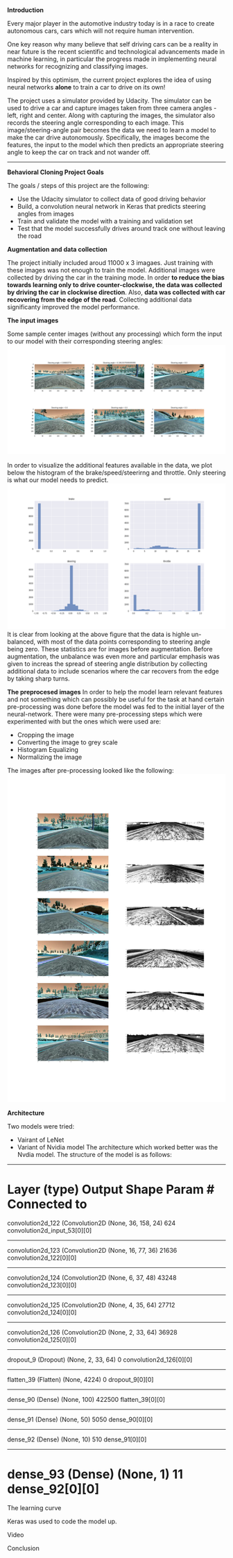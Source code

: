 **Introduction**

Every major player in the automotive industry today is in a race to create autonomous cars, cars which will not require human intervention. 

One key reason why many believe that self driving cars can be a reality in near future is the recent scientific and technological advancements made in machine learning, in particular the progress made in implementing neural networks for recognizing and classifying images.

Inspired by this optimism, the current project explores the idea of using neural networks **alone** to train a car to drive on its own!

The project uses a simulator provided by Udacity. The simulator can be used to drive a car and capture images taken from three camera angles - left, right and center. Along with capturing the images, the simulator also records the steering angle corresponding to each image. This image/steering-angle pair becomes the data we need to learn a model to make the car drive autonomously. Specifically, the images become the features, the input to the model which then predicts an appropriate steering angle to keep the car on track and not wander off. 

[//]: # (Image References)

[image1]: ./images_writeup/sample_images.png "Sample Images"
[image2]: ./images_writeup/features_stats.png "Features Stats"
[image3]: ./images_writeup/processed_images.png "Preprocessed Images"





---

**Behavioral Cloning Project Goals**

The goals / steps of this project are the following:
* Use the Udacity simulator to collect data of good driving behavior
* Build, a convolution neural network in Keras that predicts steering angles from images
* Train and validate the model with a training and validation set
* Test that the model successfully drives around track one without leaving the road


**Augmentation and data collection**

The project initially included aroud 11000 x 3 imagaes. Just training with these images was not enough to train the model. Additional images were collected by driving the car in the training mode. In order **to reduce the bias towards learning only to drive counter-clockwise, the data was collected by driving the car in clockwise direction**. Also, **data was collected with car recovering from the edge of the road**. Collecting additional data significanty improved the model performance.   


**The input images**

Some sample center images (without any processing) which form the input to our model with their corresponding steering angles:
![alt text][image1]

In order to visualize the additional features available in the data, we plot below the histogram of the brake/speed/steerirng and throttle. Only steering is what our model needs to predict. 
![alt text][image2]
It is clear from looking at the above figure that the data is highle un-balanced, with most of the data points corresponding to steering angle being zero. These statistics are for images before augmentation. Before augmentation, the unbalance was even more and particular emphasis was given to increas the spread of steering angle distribution by collecting additional data to include scenarios where the car recovers from the edge by taking sharp turns.  

**The preprocesed images**
In order to help the model learn relevant features and not something which can possibly be useful for the task at hand certain pre-processing was done before the model was fed to the initial layer of the neural-network. There were many pre-processing steps which were experimented with but the ones which were used are:
 * Cropping the image
 * Converting the image to grey scale
 * Histogram Equalizing
 * Normalizing the image

The images after pre-processing looked like the following:
![alt text][image3]


**Architecture**

Two models were tried: 
 * Vairant of LeNet
 * Variant of Nvidia model 
The architecture which worked better was the Nvdia model. The structure of the model is as follows:
____________________________________________________________________________________________________
Layer (type)                     Output Shape          Param #     Connected to                     
====================================================================================================
convolution2d_122 (Convolution2D (None, 36, 158, 24)   624         convolution2d_input_53[0][0]     
____________________________________________________________________________________________________
convolution2d_123 (Convolution2D (None, 16, 77, 36)    21636       convolution2d_122[0][0]          
____________________________________________________________________________________________________
convolution2d_124 (Convolution2D (None, 6, 37, 48)     43248       convolution2d_123[0][0]          
____________________________________________________________________________________________________
convolution2d_125 (Convolution2D (None, 4, 35, 64)     27712       convolution2d_124[0][0]          
____________________________________________________________________________________________________
convolution2d_126 (Convolution2D (None, 2, 33, 64)     36928       convolution2d_125[0][0]          
____________________________________________________________________________________________________
dropout_9 (Dropout)              (None, 2, 33, 64)     0           convolution2d_126[0][0]          
____________________________________________________________________________________________________
flatten_39 (Flatten)             (None, 4224)          0           dropout_9[0][0]                  
____________________________________________________________________________________________________
dense_90 (Dense)                 (None, 100)           422500      flatten_39[0][0]                 
____________________________________________________________________________________________________
dense_91 (Dense)                 (None, 50)            5050        dense_90[0][0]                   
____________________________________________________________________________________________________
dense_92 (Dense)                 (None, 10)            510         dense_91[0][0]                   
____________________________________________________________________________________________________
dense_93 (Dense)                 (None, 1)             11          dense_92[0][0]                   
====================================================================================================

The learning curve

Keras was used to code the model up.    


Video


Conclusion

